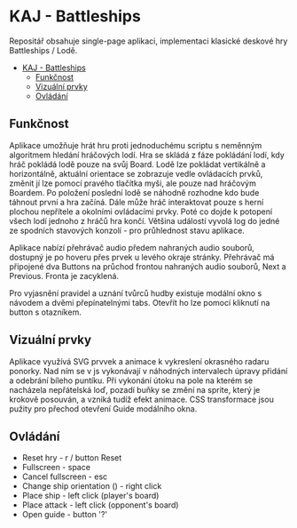 # KAJ - Battleships

Repositář obsahuje single-page aplikaci, implementaci klasické deskové hry Battleships / Lodě.

- [KAJ - Battleships](#kaj---battleships)
  - [Funkčnost](#funkčnost)
  - [Vizuální prvky](#vizuální-prvky)
  - [Ovládání](#ovládání)


## Funkčnost

Aplikace umožňuje hrát hru proti jednoduchému scriptu s neměnným algoritmem hledání hráčových lodí. Hra se skládá z fáze pokládání lodí, kdy hráč pokládá lodě pouze na svůj Board. Lodě lze pokládat vertikálně a horizontálně, aktuální orientace se zobrazuje vedle ovládacích prvků, změnit jí lze pomocí pravého tlačítka myši, ale pouze nad hráčovým Boardem. Po položení poslední lodě se náhodně rozhodne kdo bude táhnout první a hra začíná. Dále může hráč interaktovat pouze s herní plochou nepřítele a okolními ovládacími prvky. Poté co dojde k potopení všech lodí jednoho z hráčů hra končí. Většina událostí vyvolá log do jedné ze spodních stavových konzolí - pro průhlednost stavu aplikace.

Aplikace nabízí přehrávač audio předem nahraných audio souborů, dostupný je po hoveru přes prvek u levého okraje stránky. Přehrávač má připojené dva Buttons na průchod frontou nahraných audio souborů, Next a Previous. Fronta je zacyklená.

Pro vyjasnění pravidel a uznání tvůrců hudby existuje modální okno s návodem a dvěmi přepínatelnými tabs. Otevřít ho lze pomocí kliknutí na button s otazníkem.

## Vizuální prvky

Aplikace využívá SVG prvvek a animace k vykreslení okrasného radaru ponorky. Nad ním se v js vykonávají v náhodných intervalech úpravy přidání a odebrání bíleho puntíku.
Při vykonání útoku na pole na kterém se nacházela nepřátelská loď, pozadí buňky se změní na sprite, který je krokově posouván, a vzniká tudíž efekt animace.
CSS transformace jsou pužity pro přechod otevření Guide modálního okna.

## Ovládání

- Reset hry - r / button Reset
- Fullscreen - space
- Cancel fullscreen - esc
- Change ship orientation () - right click
- Place ship - left click (player's board)
- Place attack - left click (opponent's board)
- Open guide - button '?'
